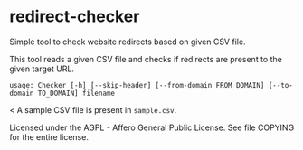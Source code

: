 # redirect-checker

Simple tool to check website redirects based on given CSV file. 

This tool reads a given CSV file and checks if redirects are present
to the given target URL. 

````
usage: Checker [-h] [--skip-header] [--from-domain FROM_DOMAIN] [--to-domain TO_DOMAIN] filename
````
<
A sample CSV file is present in `sample.csv`.

Licensed under the AGPL - Affero General Public License. See file COPYING for the entire license. 
